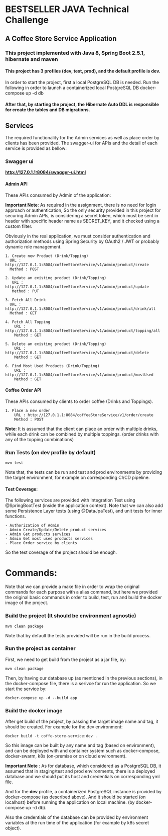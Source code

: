 # BESTSELLER JAVA Technical Challenge


## A Coffee Store Service Application


### This project implemented with Java 8, Spring Boot 2.5.1, hibernate and maven

#### This project has 3 profiles (dev, test, prod), and the default profile is dev.
 In order to start the project, first a local PostgreSQL DB is needed. Run the following in order to launch a containerized local PostgreSQL DB
     docker-compose up -d db
    
#### After that, by starting the project, the Hibernate Auto DDL is responsible for create the tables and DB migrations.    
    
## Services
The required functionality for the Admin services as well as place order by clients has been provided. The swagger-ui
for APIs and the detail of each service is provided as bellow:
 
### Swagger ui
   
   **http://127.0.1.1:8084/swagger-ui.html**
    
#### Admin API
These APIs consumed by Admin of the application:

**Important Note**: As required in the assignment, there is no need for login approach or authentication,
So the only security provided in this project for securing Admin APIs, is considering a secret token, which must be sent
in header with specific header name as SECRET_KEY, and it checked using a custom filter.

Obviously in the real application, we must consider authentication 
and authorization methods using Spring Security by OAuth2 / JWT or probably dynamic role management.

    1. Create new Product (Drink/Topping)
      URL : http://127.0.1.1:8084/coffeeStoreService/v1/admin/product/create
      Method : POST
    
    2. Update an existing product (Drink/Topping)
       URL : http://127.0.1.1:8084/coffeeStoreService/v1/admin/product/update
       Method : PUT
    
    3. Fetch All Drink
      URL : http://127.0.1.1:8084/coffeeStoreService/v1/admin/product/drink/all
      Method : GET
    
    4. Fetch All Topping
        URL :  http://127.0.1.1:8084/coffeeStoreService/v1/admin/product/topping/all
        Method : GET
    
    5. Delete an existing product (Drink/Topping)
        URL : http://127.0.1.1:8084/coffeeStoreService/v1/admin/product/delete
        Method : GET

    6. Find Most Used Products (Drink/Topping)
        URL : http://127.0.1.1:8084/coffeeStoreService/v1/admin/product/mostUsed
        Method : GET
        
#### Coffee Order API
These APIs consumed by clients to order coffee (Drinks and Toppings).

    1. Place a new order 
        URL : http://127.0.1.1:8084/coffeeStoreService/v1/order/create
        Method : POST
        
   **Note**: It is assumed that the client can place an order with multiple drinks, while each drink can be
    combined by multiple toppings. (order drinks with any of the topping combinations)
        
### Run Tests (on dev profile by default)
    mvn test 
    
Note that, the tests can be run and test and prod environments by providing the target environment, 
for example on corresponding CI/CD pipeline.

#### Test Coverage:
The following services are provided with Integration Test using @SpringBootTest (inside the application context).
Note that we can also add some Persistence Layer tests (using @DataJpaTest), and unit tests for inner functions.

    - Authorization of Admin
    - Admin Create/Update/Delete product services
    - Admin Get products services
    - Admin Get most used products services
    - Place Order service by clients 
So the test coverage of the project should be enough.

# Commands:
Note that we can provide a make file in order to wrap the original commands for each purpose with a alias command, 
but here we provided the original basic commands in order to build, test, run and build the docker image of the project.

### Build the project (It should be environment agnostic)
    mvn clean package
    
Note that by default the tests provided will be run in the build process.    

### Run the project as container
First, we need to get build from the project as a jar file, by:
    
    mvn clean package

Then, by having our database up (as mentioned in the previous sections), in the docker-compose file,
 there is a serivce for run the application. So we start the service by:
    
    docker-compose up -d --build app
    
### Build the docker image
After get build of the project, by passing the target image name and tag, it should be created. For example for the dev environment:

    docker build -t coffe-store-service:dev .

So this image can be built by any name and tag (based on environment), and can be deployed with and container system
such as docker-compose, docker-swarm, k8s (on-premise or on cloud environment).

**Important Note** : As for database, which considered as a PostgreSQL DB, it assumed that in staging/test and prod
 environments, there is a deployed database and we should put its host and credentials on corresponding yml file.
 
 And for the **dev** profile, a containerized PostgreSQL instance is provided by docker-compose (as described above). And
 it should be started (on localhost) before running the application on local machine.
 (by docker-compose up -d db).
 
 Also the credentials of the database can be provided by environment variables at the run time of the application
  (for example by k8s secret object).